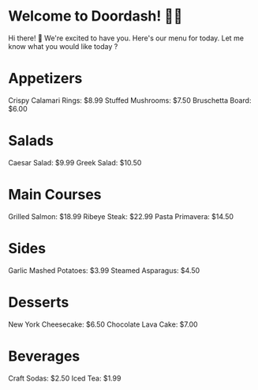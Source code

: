 # Welcome to Doordash! 🚀🤖

Hi there! 👋 We're excited to have you. 
Here's our menu for today.
Let me know what you would like today ?

# Appetizers
Crispy Calamari Rings: $8.99
Stuffed Mushrooms: $7.50
Bruschetta Board: $6.00

# Salads
Caesar Salad: $9.99
Greek Salad: $10.50

# Main Courses
Grilled Salmon: $18.99
Ribeye Steak: $22.99
Pasta Primavera: $14.50

# Sides
Garlic Mashed Potatoes: $3.99
Steamed Asparagus: $4.50

# Desserts
New York Cheesecake: $6.50
Chocolate Lava Cake: $7.00

# Beverages
Craft Sodas: $2.50
Iced Tea: $1.99